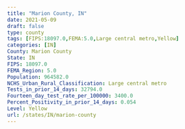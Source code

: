 ```yaml
---
title: "Marion County, IN"
date: 2021-05-09
draft: false
type: county
tags: [FIPS:18097.0,FEMA:5.0,Large central metro,Yellow]
categories: [IN]
County: Marion County
State: IN
FIPS: 18097.0
FEMA_Region: 5.0
Population: 964582.0
NCHS_Urban_Rural_Classification: Large central metro
Tests_in_prior_14_days: 32794.0
Fourteen_day_test_rate_per_100000: 3400.0
Percent_Positivity_in_prior_14_days: 0.054
Level: Yellow
url: /states/IN/marion-county
---
```




